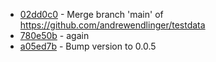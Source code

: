 * [02dd0c0](https://github.com/andrewendlinger/testdata/commit/02dd0c0cf6afe3d514f44ed84060dc65be6f54a2) - Merge branch 'main' of https://github.com/andrewendlinger/testdata
* [780e50b](https://github.com/andrewendlinger/testdata/commit/780e50bbcefda1e8cef4b6eb1e3da66b0610ee11) - again
* [a05ed7b](https://github.com/andrewendlinger/testdata/commit/a05ed7b4703060bf6840ecdf08d6a64c930ffd3e) - Bump version to 0.0.5
